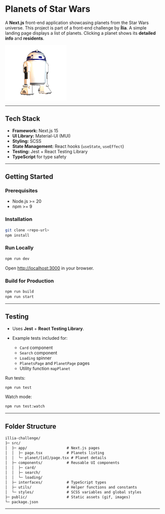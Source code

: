 # Planets of Star Wars

A **Next.js** front-end application showcasing planets from the Star Wars universe. This project is part of a front-end challenge by **Ília**.
A simple landing page displays a list of planets. Clicking a planet shows its **detailed info** and **residents**.

![Star Wars GIF](public/starwars2.gif)

---

## Tech Stack

- **Framework:** Next.js 15
- **UI Library:** Material-UI (MUI)
- **Styling:** SCSS
- **State Management:** React hooks (`useState`, `useEffect`)
- **Testing:** Jest + React Testing Library
- **TypeScript** for type safety

---

## Getting Started

### Prerequisites

- Node.js >= 20
- npm >= 9

### Installation

```bash
git clone <repo-url>
npm install
```

### Run Locally

```bash
npm run dev
```

Open [http://localhost:3000](http://localhost:3000) in your browser.

### Build for Production

```bash
npm run build
npm run start
```

---

## Testing

- Uses **Jest** + **React Testing Library**.
- Example tests included for:

  - `Card` component
  - `Search` component
  - `Loading` spinner
  - `PlanetsPage` and `PlanetPage` pages
  - Utility function `mapPlanet`

Run tests:

```bash
npm run test
```

Watch mode:

```bash
npm run test:watch
```

---

## Folder Structure

```
illia-challenge/
├─ src/
│  ├─ app/                  # Next.js pages
│  │  ├─ page.tsx           # Planets listing
│  │  └─ planet/[id]/page.tsx # Planet details
│  ├─ components/           # Reusable UI components
│  │  ├─ card/
│  │  ├─ search/
│  │  └─ loading/
│  ├─ interfaces/           # TypeScript types
│  ├─ utils/                # Helper functions and constants
│  └─ styles/               # SCSS variables and global styles
├─ public/                  # Static assets (gif, images)
└─ package.json
```

---
